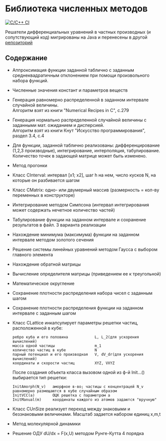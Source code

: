 # Библиотека численных методов

[![C/C++ CI](https://github.com/andrei-punko/math-library/actions/workflows/c-cpp.yml/badge.svg)](https://github.com/andrei-punko/math-library/actions/workflows/c-cpp.yml)

Решатели дифференциальных уравнений в частных производных (и сопутствующий код) мигрированы на Java и перенесены в другой [репозиторий](https://github.com/andrei-punko/pde-solvers)

## Содержание

- Аппроксимация функции заданной таблично с заданным среднеквадратичным отклонением
  при помощи произвольного набора функций.

- Численные значения констант и параметров веществ

- Генерация равномерно распределенной в заданном интервале случайной величины.  
  Алгоритм взят из книги "Numerical Recipes in C", с.279

- Генерация нормально распределенной случайной величины с заданными мат. ожиданием и дисперсией.  
  Алгоритм взят из книги Кнут "Искусство программирования", раздел 3.4, с.4

- Для функции, заданной таблично реализованы:
  дифференцирование (1,2,3 производные), интегрирование, интерполяция, табулирование.
  Количество точек в задающей матрице может быть изменено.

- Метод прогонки

- Класс CInterval: интервал [x1; x2], шаг h на нем, число кусков N, на которые он разбивается шагом

- Класс CMatrix: одно- или двумерный массив (размерность = кол-ву переменных в конструкторе)

- Интегрирование методом Симпсона (интервал интегрирования может содержать нечетное количество частей)

- Табулирование функции на заданном интервале и сохранение результатов в файл. 3 варианта реализации

- Нахождение минимума (максимума) функции на заданном интервале методом золотого сечения

- Решение системы линейных уравнений методом Гаусса с выбором главного элемента

- Нахождение обратной матрицы

- Вычисление определителя матрицы (приведением ее к треугольной)

- Математическое округление

- Сохранение плотности распределения набора чисел с заданным шагом

- Сохранение плотности распределения функции на заданном интервале с заданным шагом

- Класс CLattice инкапсулирует параметры решетки частиц, расположенной в кубе:

      ребро куба и его половина            L, L_2(для ускорения вычислений)
      масса одной частицы                  m_1
      количество частиц в кубе             N
      парный потенциал и его производная   V, dV_dr(для ускорения вычислений)
      координаты и скорости частиц         XYZ, VXYZ

  После создания объекта класса вызовом одной из ф-й Init...() выбирается тип решетки:

      InitAmorph(N_v)   аморфное в-во; частицы с концентрацей N_v равномерно размещаются в кубе случайным образом
      InitVCC(a)        ОЦК решетка с параметром а
      InitManual(m)     координаты каждого из атомов задаются "вручную"

- Класс CUnSize реализует переход между знаковыми и беззнаковыми величинами. Масштаб задается набором единиц x,m,t

- Метод молекулярной динамики

- Решение ОДУ dU/dx = F(x,U) методом Рунге-Кутта 4 порядка
